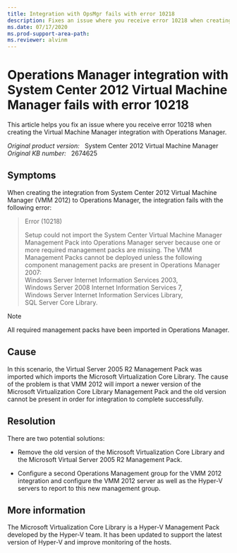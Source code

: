 ```yaml
---
title: Integration with OpsMgr fails with error 10218
description: Fixes an issue where you receive error 10218 when creating the Virtual Machine Manager integration with Operations Manager
ms.date: 07/17/2020
ms.prod-support-area-path: 
ms.reviewer: alvinm
---
```

# Operations Manager integration with System Center 2012 Virtual Machine Manager fails with error 10218

This article helps you fix an issue where you receive error 10218 when creating the Virtual Machine Manager integration with Operations Manager.

_Original product version:_ &nbsp; System Center 2012 Virtual Machine Manager  
_Original KB number:_ &nbsp; 2674625

## Symptoms

When creating the integration from System Center 2012 Virtual Machine Manager (VMM 2012) to Operations Manager, the integration fails with the following error:

> Error (10218)
>
> Setup could not import the System Center Virtual Machine Manager Management Pack into Operations Manager server because one or more required management packs are missing. The VMM Management Packs cannot be deployed unless the following component management packs are present in Operations Manager 2007:  
> Windows Server Internet Information Services 2003,  
> Windows Server 2008 Internet Information Services 7,  
> Windows Server Internet Information Services Library,  
> SQL Server Core Library.

> [!NOTE]
> All required management packs have been imported in Operations Manager.

## Cause

In this scenario, the Virtual Server 2005 R2 Management Pack was imported which imports the Microsoft Virtualization Core Library. The cause of the problem is that VMM 2012 will import a newer version of the Microsoft Virtualization Core Library Management Pack and the old version cannot be present in order for integration to complete successfully.

## Resolution

There are two potential solutions:

- Remove the old version of the Microsoft Virtualization Core Library and the Microsoft Virtual Server 2005 R2 Management Pack.

- Configure a second Operations Management group for the VMM 2012 integration and configure the VMM 2012 server as well as the Hyper-V servers to report to this new management group.  

## More information

The Microsoft Virtualization Core Library is a Hyper-V Management Pack developed by the Hyper-V team. It has been updated to support the latest version of Hyper-V and improve monitoring of the hosts.
